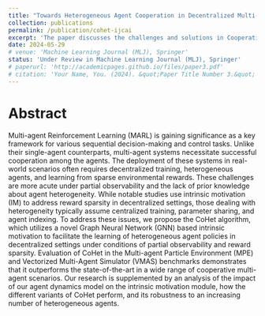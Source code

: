 ```yaml
---
title: "Towards Heterogeneous Agent Cooperation in Decentralized Multi-Agent Reinforcement Learning"
collection: publications
permalink: /publication/cohet-ijcai
excerpt: 'The paper discusses the challenges and solutions in Cooperative Multi-Agent Reinforcement Learning (MARL), particularly under conditions of reward sparsity and agent heterogeneity. It introduces the CoHet algorithm, which is designed for decentralized training settings with partial observability, aiming to address these challenges. The effectiveness of CoHet is empirically validated in various environments, demonstrating its superiority over existing methods in sparse cooperative tasks that necessitate agent diversity.'
date: 2024-05-29
# venue: 'Machine Learning Journal (MLJ), Springer'
status: 'Under Review in Machine Learning Journal (MLJ), Springer' 
# paperurl: 'http://academicpages.github.io/files/paper3.pdf'
# citation: 'Your Name, You. (2024). &quot;Paper Title Number 3.&quot; <i>GitHub Journal of Bugs</i>. 1(3).'
---
```

Abstract
======
Multi-agent Reinforcement Learning (MARL) is gaining significance as a key framework for various sequential decision-making and control tasks. Unlike their single-agent counterparts, multi-agent systems necessitate successful cooperation among the agents. The deployment of these systems in real-world scenarios often requires decentralized training, heterogeneous agents, and learning from sparse environmental rewards. These challenges are more acute under partial observability and the lack of prior knowledge about agent heterogeneity. While notable studies use intrinsic motivation (IM) to address reward sparsity in decentralized settings, those dealing with heterogeneity typically assume centralized training, parameter sharing, and agent indexing. To address these issues, we propose the CoHet algorithm, which utilizes a novel Graph Neural Network (GNN) based intrinsic motivation to facilitate the learning of heterogeneous agent policies in decentralized settings under conditions of partial observability and reward sparsity. Evaluation of CoHet in the Multi-agent Particle Environment (MPE) and Vectorized Multi-Agent Simulator (VMAS) benchmarks demonstrates that it outperforms the state-of-the-art in a wide range of cooperative multi-agent scenarios. Our research is supplemented by an analysis of the impact of our agent dynamics model on the intrinsic motivation module, how the different variants of CoHet perform, and its robustness to an increasing number of heterogeneous agents.